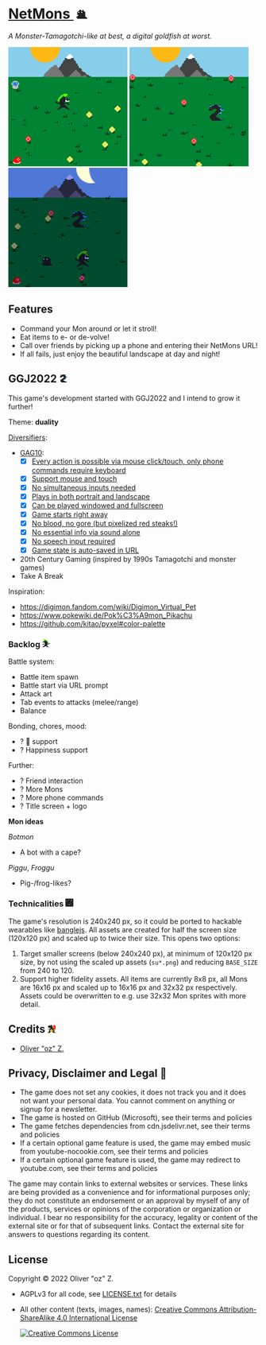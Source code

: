 # [NetMons ![](a/sugooh.png)](https://netmons.net)

*A Monster-Tamagotchi-like at best, a digital goldfish at worst.*

![Be the Mon!](screenshots/screen0.png)
![Evolve to various creatures!](screenshots/screen1.png)
![Call friends and have a party at night!](screenshots/screen2.png)

## Features

* Command your Mon around or let it stroll!
* Eat items to e- or de-volve!
* Call over friends by picking up a phone and entering their NetMons URL!
* If all fails, just enjoy the beautiful landscape at day and night!

## GGJ2022 ![](a/nessya.png)

This game's development started with GGJ2022 and I intend to grow it further!

Theme: **duality**

[Diversifiers](https://globalgamejam.org/news/ggj-2022-diversifiers):

* [GAG10](http://www.gameaccessibilityguidelines.com/):
    * [x] [Every action is possible via mouse click/touch, only phone commands require keyboard](https://gameaccessibilityguidelines.com/ensure-that-all-areas-of-the-user-interface-can-be-accessed-using-the-same-input-method-as-the-gameplay/)
    * [x] [Support mouse and touch](http://gameaccessibilityguidelines.com/support-more-than-one-input-device)
    * [x] [No simultaneous inputs needed](http://gameaccessibilityguidelines.com/ensure-that-multiple-simultaneous-actions-eg-clickdrag-or-swipe-are-not-required-and-included-only-as-a-supplementary-alternative-input-method)
    * [x] [Plays in both portrait and landscape](http://gameaccessibilityguidelines.com/allow-play-in-both-landscape-and-portrait)
    * [x] [Can be played windowed and fullscreen](http://gameaccessibilityguidelines.com/if-producing-a-pc-game-support-windowed-mode-for-compatibility-with-overlaid-virtual-keyboards)
    * [x] [Game starts right away](http://gameaccessibilityguidelines.com/allow-the-game-to-be-started-without-the-need-to-navigate-through-multiple-levels-of-menus)
    * [x] [No blood, no gore (but pixelized red steaks!)](http://gameaccessibilityguidelines.com/provide-an-option-to-disable-blood-and-gore/)
    * [x] [No essential info via sound alone](http://gameaccessibilityguidelines.com/ensure-no-essential-information-is-conveyed-by-sounds-alone)
    * [x] [No speech input required](http://gameaccessibilityguidelines.com/ensure-that-speech-input-is-not-required-and-included-only-as-a-supplementary-alternative-input-method)
    * [x] [Game state is auto-saved in URL](http://gameaccessibilityguidelines.com/provide-an-autosave-feature)
* 20th Century Gaming (inspired by 1990s Tamagotchi and monster games)
* Take A Break

Inspiration:

* https://digimon.fandom.com/wiki/Digimon_Virtual_Pet
* https://www.pokewiki.de/Pok%C3%A9mon_Pikachu
* https://github.com/kitao/pyxel#color-palette

### Backlog ![](a/trolmon.png)

Battle system:

* Battle item spawn
* Battle start via URL prompt
* Attack art
* Tab events to attacks (melee/range)
* Balance

Bonding, chores, mood:

* ? 💩 support
* ? Happiness support

Further:

* ? Friend interaction
* ? More Mons
* ? More phone commands
* ? Title screen + logo

**Mon ideas**

*Botmon*

* A bot with a cape?

*Piggu*, *Froggu*

* Pig-/frog-likes?

### Technicalities ![](a/glitchee.png)

The game's resolution is 240x240 px, so it could be ported to hackable wearables like [banglejs](https://banglejs.com/).
All assets are created for half the screen size (120x120 px) and scaled up to twice their size.
This opens two options:

1. Target smaller screens (below 240x240 px), at minimum of 120x120 px size, by not using the scaled up assets (`su*.png`) and reducing `BASE_SIZE` from 240 to 120.
2. Support higher fidelity assets. All items are currently 8x8 px, all Mons are 16x16 px and scaled up to 16x16 px and 32x32 px respectively.
  Assets could be overwritten to e.g. use 32x32 Mon sprites with more detail.

## Credits ![](a/drakano.png)

* [Oliver "oz" Z.](https://oliz.io)

## Privacy, Disclaimer and Legal 💩

* The game does not set any cookies, it does not track you and it does not want your personal data. You cannot comment on anything or signup for a newsletter.
* The game is hosted on GitHub (Microsoft), see their terms and policies
* The game fetches dependencies from cdn.jsdelivr.net, see their terms and policies
* If a certain optional game feature is used, the game may embed music from youtube-nocookie.com, see their terms and policies
* If a certain optional game feature is used, the game may redirect to youtube.com, see their terms and policies

The game may contain links to external websites or services. These links are being provided as a convenience and for informational purposes only; they do not constitute an endorsement or an approval by myself of any of the products, services or opinions of the corporation or organization or individual. I bear no responsibility for the accuracy, legality or content of the external site or for that of subsequent links. Contact the external site for answers to questions regarding its content.

## License

Copyright © 2022 Oliver "oz" Z.

* AGPLv3 for all code, see [LICENSE.txt](LICENSE.txt) for details
* All other content (texts, images, names): <a rel="license" href="https://creativecommons.org/licenses/by-sa/4.0/">Creative Commons Attribution-ShareAlike 4.0 International License</a>

  <a rel="license" href="http://creativecommons.org/licenses/by-sa/4.0/"><img alt="Creative Commons License" style="border-width:0" src="https://i.creativecommons.org/l/by-sa/4.0/88x31.png" /></a>
